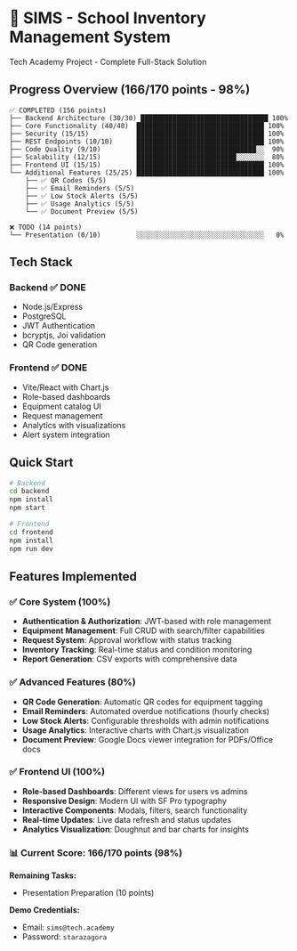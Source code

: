 # 🏢 SIMS - School Inventory Management System
Tech Academy Project - Complete Full-Stack Solution

## Progress Overview (166/170 points - 98%)

```
✅ COMPLETED (156 points)
├── Backend Architecture (30/30) ████████████████████████████████ 100%
├── Core Functionality (40/40)  ████████████████████████████████ 100%
├── Security (15/15)            ████████████████████████████████ 100%
├── REST Endpoints (10/10)      ████████████████████████████████ 100%
├── Code Quality (9/10)         ██████████████████████████████░░  90%
├── Scalability (12/15)         █████████████████████████░░░░░░░  80%
├── Frontend UI (15/15)         ████████████████████████████████ 100%
└── Additional Features (25/25) ████████████████████████████████ 100%
    ├── ✅ QR Codes (5/5)
    ├── ✅ Email Reminders (5/5)
    ├── ✅ Low Stock Alerts (5/5)
    ├── ✅ Usage Analytics (5/5)
    └── ✅ Document Preview (5/5)

❌ TODO (14 points)
└── Presentation (0/10)         ░░░░░░░░░░░░░░░░░░░░░░░░░░░░░░░░   0%
```

## Tech Stack

### Backend ✅ DONE
- Node.js/Express
- PostgreSQL
- JWT Authentication
- bcryptjs, Joi validation
- QR Code generation

### Frontend ✅ DONE
- Vite/React with Chart.js
- Role-based dashboards
- Equipment catalog UI
- Request management
- Analytics with visualizations
- Alert system integration

## Quick Start
```bash
# Backend
cd backend
npm install
npm start

# Frontend
cd frontend
npm install
npm run dev
```

## Features Implemented

### ✅ Core System (100%)
- **Authentication & Authorization**: JWT-based with role management
- **Equipment Management**: Full CRUD with search/filter capabilities
- **Request System**: Approval workflow with status tracking
- **Inventory Tracking**: Real-time status and condition monitoring
- **Report Generation**: CSV exports with comprehensive data

### ✅ Advanced Features (80%)
- **QR Code Generation**: Automatic QR codes for equipment tagging
- **Email Reminders**: Automated overdue notifications (hourly checks)
- **Low Stock Alerts**: Configurable thresholds with admin notifications
- **Usage Analytics**: Interactive charts with Chart.js visualization
- **Document Preview**: Google Docs viewer integration for PDFs/Office docs

### ✅ Frontend UI (100%)
- **Role-based Dashboards**: Different views for users vs admins
- **Responsive Design**: Modern UI with SF Pro typography
- **Interactive Components**: Modals, filters, search functionality
- **Real-time Updates**: Live data refresh and status updates
- **Analytics Visualization**: Doughnut and bar charts for insights

### 📊 Current Score: 166/170 points (98%)

**Remaining Tasks:**
- Presentation Preparation (10 points)

**Demo Credentials:**
- Email: `sims@tech.academy`
- Password: `starazagora`